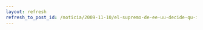 ```yaml
---
layout: refresh
refresh_to_post_id: /noticia/2009-11-10/el-supremo-de-ee-uu-decide-qu-invenciones-son-patentables
---
```

